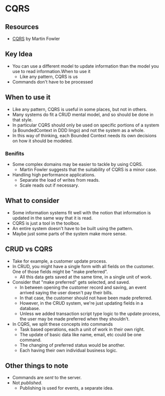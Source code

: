 # CQRS

## Resources

- [CQRS](https://martinfowler.com/bliki/CQRS.html) by Martin Fowler

## Key Idea

- You can use a different model to update information than the model you use to read information.When to use it
  - Like any pattern, CQRS is us
- Commands don't have to be processed 

## When to use it
- Like any pattern, CQRS is useful in some places, but not in others.
- Many systems do fit a CRUD mental model, and so should be done in that style.
- In particular CQRS should only be used on specific portions of a system (a BoundedContext in DDD lingo) and not the system as a whole. 
- 	In this way of thinking, each Bounded Context needs its own decisions on how it should be modeled.

### Benifits

- Some complex domains may be easier to tackle by using CQRS.
  - Martin Fowler suggests that the suitability of CQRS is a minor case.
- Handling high performance applications.
  - Separate the load of writes from reads.
  - Scale reads out if necessary.

## What to consider

- Some information systems fit well with the notion that information is updated in the same way that it is read.
- CQRS is just a tool in the toolbox.
- An entire system doesn't have to be built using the pattern.
- Maybe just some parts of the system make more sense.

## CRUD vs CQRS

- Take for example, a customer update process.
- In CRUD, you might have a single form with all fields on the customer. One of those fields might be "make preferred".
  - All this data gets saved at the same time, in a single unit of work.
- Consider that "make preferred" gets selected, and saved.
  - In between opening the customer record and saving, an event arrived saying the user doesn't pay their bills.
  - In that case, the customer should not have been made preferred.
  - However, in the CRUD system, we're just updating fields in a database.
  - Unless we added transaction script type logic to the update process, the user may be made preferred when they shouldn't.
- In CQRS, we split these concepts into commands
  - Task based operations, each a unit of work in their own right.
  - The update of basic data like name, email, etc could be one command.
  - The changing of preferred status would be another.
  - Each having their own individual business logic.

## Other things to note

- Commands are _sent_ to the server.
- Not _published_.
  - Publishing is used for events, a separate idea.

